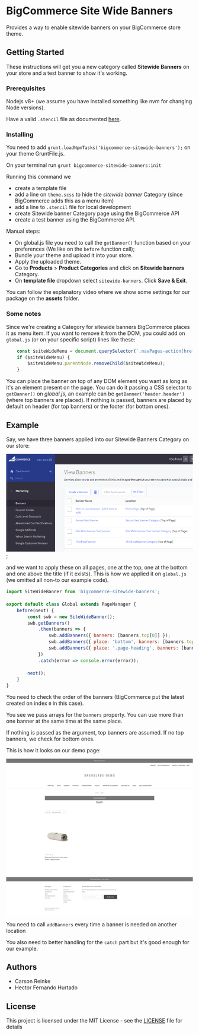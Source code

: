 # BigCommerce Site Wide Banners

Provides a way to enable sitewide banners on your BigCommerce store theme.

## Getting Started

These instructions will get you a new category called __Sitewide Banners__ on your store and a test banner to show it's working.

### Prerequisites

Nodejs v8+ (we assume you have installed something like nvm for changing Node versions).

Have a valid `.stencil` file as documented [here](https://stencil.bigcommerce.com/docs/initializing-stencil#legacy).

### Installing

You need to add `grunt.loadNpmTasks('bigcommerce-sitewide-banners');` on your theme GruntFile.js.

On your terminal run `grunt bigcommerce-sitewide-banners:init`

Running this command we
- create a template file
- add a line on `theme.scss` to hide the _sitewide banner_ Category (since BigCommerce adds this as a menu item)
- add a line to `.stencil` file for local development
- create Sitewide banner Category page using the BigCommerce API
- create a test banner using the BigCommerce API.

Manual steps:
- On global.js file you need to call the `getBanner()` function based on your preferences (We like on the `before` function call);
- Bundle your theme and upload it into your store.
- Apply the uploaded theme.
- Go to __Products__ > __Product Categories__ and click on __Sitewide banners__ Category.
- On __template file__ dropdown select `sitewide-banners`. Click __Save & Exit__.

You can follow the explanatory video where we show some settings for our package on the __assets__ folder.

### Some notes

Since we're creating a Category for sitewide banners BigCommerce places it as menu item. If you want to remove it from the DOM, you could add on `global.js` (or on your specific script) lines like these:

```javascript
    const $siteWideMenu = document.querySelector(`.navPages-action[href="/sitewide-banners/"]`);
    if ($siteWideMenu) {
        $siteWideMenu.parentNode.removeChild($siteWideMenu);
    }
```

You can place the banner on top of any DOM element you want as long as it's an element present on the page. You can do it passing a CSS selector to `getBanner()` on _global.js_, an example can be `getBanner('header.header')` (where top banners are placed). If nothing is passed, banners are placed by default on header (for top banners) or the footer (for bottom ones).

## Example

Say, we have three banners applied into our Sitewide Banners Category on our store:

![](./assets/banners-dashboard.png);

and we want to apply these on all pages, one at the top, one at the bottom and one above the title (if it exists). This is how we applied it on `global.js` (we omitted all non-to our example code).

```javascript
import SiteWideBanner from 'bigcommerce-sitewide-banners';

export default class Global extends PageManager {
    before(next) {
        const swb = new SiteWideBanner();
        swb.getBanners()
            .then(banners => {
                swb.addBanners({ banners: [banners.top[0]] });
                swb.addBanners({ place: 'bottom', banners: [banners.top[1]] });
                swb.addBanners({ place: '.page-heading', banners: [banners.top[2]] });
            })
            .catch(error => console.error(error));

        next();
    }
}
```

You need to check the order of the banners (BigCommerce put the latest created on index `0` in this case).

You see we pass arrays for the `banners` property. You can use more than one banner at the same time at the same place.

If nothing is passed as the argument, top banners are assumed. If no top banners, we check for bottom ones.

This is how it looks on our demo page:

![](./assets/demo.png)

You need to call `addBanners` every time a banner is needed on another location

You also need to better handling for the `catch` part but it's good enough for our example.

## Authors
* Carson Reinke
* Hector Fernando Hurtado

## License

This project is licensed under the MIT License - see the [LICENSE](LICENSE) file for details

